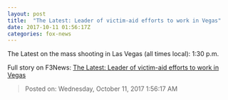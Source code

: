```yaml
---
layout: post
title:  "The Latest: Leader of victim-aid efforts to work in Vegas"
date: 2017-10-11 01:56:17Z
categories: fox-news
---
```


The Latest on the mass shooting in Las Vegas (all times local): 1:30 p.m.


Full story on F3News: [The Latest: Leader of victim-aid efforts to work in Vegas](http://www.f3nws.com/n/gaz3g)

> Posted on: Wednesday, October 11, 2017 1:56:17 AM

